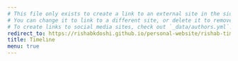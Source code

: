 ```yaml
---
# This file only exists to create a link to an external site in the sidebar.
# You can change it to link to a different site, or delete it to remove the "Documentation" link.
# To create links to social media sites, check out `_data/authors.yml`!
redirect_to: https://rishabkdoshi.github.io/personal-website/rishab-timeline/
title: Timeline
menu: true
---
```

